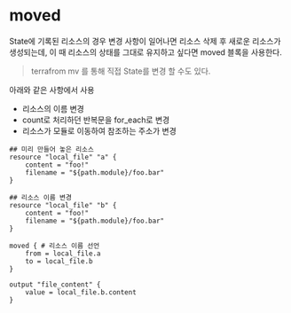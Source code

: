 # moved

State에 기록된 리소스의 경우 변경 사항이 일어나면 리소스 삭제 후 새로운 리소스가 생성되는데, 
이 때 리소스의 상태를 그대로 유지하고 싶다면 moved 블록을 사용한다.

> terrafrom mv 를 통해 직접 State를 변경 할 수도 있다.

아래와 같은 사항에서 사용

- 리소스의 이름 변경
- count로 처리하던 반복문을 for_each로 변경
- 리소스가 모듈로 이동하여 참조하는 주소가 변경



```BNF
## 미리 만들어 놓은 리소스
resource "local_file" "a" {
    content = "foo!"
    filename = "${path.module}/foo.bar"
}
```

```BNF
## 리소스 이름 변경
resource "local_file" "b" {
    content = "foo!"
    filename = "${path.module}/foo.bar"
}

moved { # 리소스 이름 선언
    from = local_file.a
    to = local_file.b
}

output "file_content" {
    value = local_file.b.content
}
```

